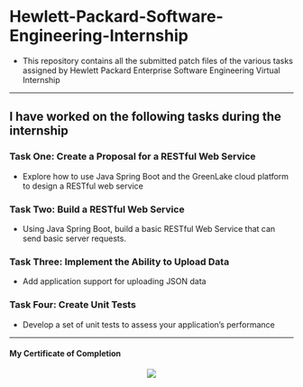 # Hewlett-Packard-Software-Engineering-Internship
- This repository contains all the submitted patch files of the various tasks assigned by Hewlett Packard Enterprise Software Engineering Virtual Internship

---
## I have worked on the following tasks during the internship
### Task One: Create a Proposal for a RESTful Web Service
- Explore how to use Java Spring Boot and the GreenLake cloud platform to design a RESTful web service

### Task Two: Build a RESTful Web Service
- Using Java Spring Boot, build a basic RESTful Web Service that can send basic server requests.

### Task Three: Implement the Ability to Upload Data
- Add application support for uploading JSON data

### Task Four: Create Unit Tests
- Develop a set of unit tests to assess your application’s performance

---
#### My Certificate of Completion

<a href="https://forage-uploads-prod.s3.amazonaws.com/completion-certificates/Hewlett%20Packard%20Enterprise%20/da2T3WZCbMAJD7bNB_Hewlett%20Packard%20Enterprise_xDKiMJoYtkHpPsRhf_1700383503448_completion_certificate.pdf"><p align= "center"><img src="https://github.com/sandesh300/Hewlett-Packard-Software-Engineering-Internship/assets/92014891/0a3f8a61-8412-4596-8108-ff322a1b37e9"></p></a>

